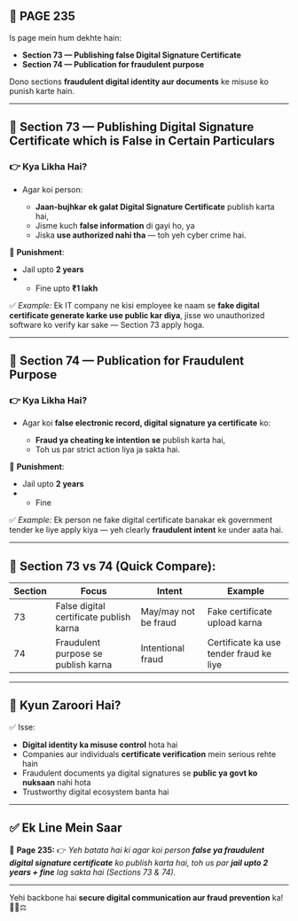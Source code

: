 ## 📄 **PAGE 235**

Is page mein hum dekhte hain:

* **Section 73 — Publishing false Digital Signature Certificate**
* **Section 74 — Publication for fraudulent purpose**

Dono sections **fraudulent digital identity aur documents** ke misuse ko punish karte hain.

---

## 🔹 **Section 73 — Publishing Digital Signature Certificate which is False in Certain Particulars**

### 👉 Kya Likha Hai?

* Agar koi person:

  * **Jaan-bujhkar ek galat Digital Signature Certificate** publish karta hai,
  * Jisme kuch **false information** di gayi ho, ya
  * Jiska **use authorized nahi tha** — toh yeh cyber crime hai.

📌 **Punishment**:

* Jail upto **2 years**
* * Fine upto **₹1 lakh**

✅ *Example:* Ek IT company ne kisi employee ke naam se **fake digital certificate generate karke use public kar diya**, jisse wo unauthorized software ko verify kar sake — Section 73 apply hoga.

---

## 🔹 **Section 74 — Publication for Fraudulent Purpose**

### 👉 Kya Likha Hai?

* Agar koi **false electronic record, digital signature ya certificate** ko:

  * **Fraud ya cheating ke intention se** publish karta hai,
  * Toh us par strict action liya ja sakta hai.

📌 **Punishment**:

* Jail upto **2 years**
* * Fine

✅ *Example:* Ek person ne fake digital certificate banakar ek government tender ke liye apply kiya — yeh clearly **fraudulent intent** ke under aata hai.

---

## 🧩 **Section 73 vs 74 (Quick Compare):**

| Section | Focus                                   | Intent               | Example                                 |
| ------- | --------------------------------------- | -------------------- | --------------------------------------- |
| 73      | False digital certificate publish karna | May/may not be fraud | Fake certificate upload karna           |
| 74      | Fraudulent purpose se publish karna     | Intentional fraud    | Certificate ka use tender fraud ke liye |

---

## 🔹 **Kyun Zaroori Hai?**

✅ Isse:

* **Digital identity ka misuse control** hota hai
* Companies aur individuals **certificate verification** mein serious rehte hain
* Fraudulent documents ya digital signatures se **public ya govt ko nuksaan** nahi hota
* Trustworthy digital ecosystem banta hai

---

## ✅ **Ek Line Mein Saar**

📌 **Page 235:**
👉 *Yeh batata hai ki agar koi person **false ya fraudulent digital signature certificate** ko publish karta hai, toh us par **jail upto 2 years + fine** lag sakta hai (Sections 73 & 74).*

---

Yehi backbone hai **secure digital communication aur fraud prevention** ka! 🧾🔏⚖️
